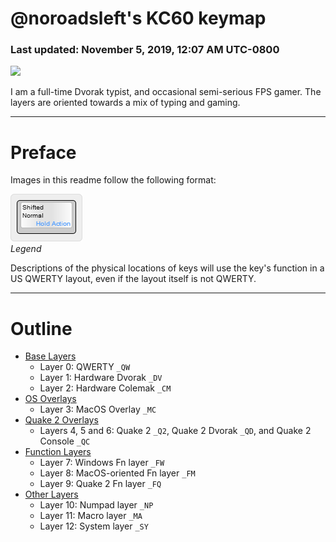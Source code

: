 # @noroadsleft's KC60 keymap

### Last updated: November 5, 2019, 12:07 AM UTC-0800

![](https://i.imgur.com/tzhXQYI.jpg)

I am a full-time Dvorak typist, and occasional semi-serious FPS gamer. The layers are oriented towards a mix of typing and gaming.


----

# Preface

Images in this readme follow the following format:

![Legend](https://raw.githubusercontent.com/noroadsleft/qmk_images/master/keyboards/kc60/keymaps/noroadsleft/legend.png)  
*Legend*

Descriptions of the physical locations of keys will use the key's function in a US QWERTY layout, even if the layout itself is not QWERTY.


----

# Outline

- [Base Layers](./readme_ch1.md)
  - Layer 0: QWERTY `_QW`
  - Layer 1: Hardware Dvorak `_DV`
  - Layer 2: Hardware Colemak `_CM`
- [OS Overlays](./readme_ch2.md)
  - Layer 3: MacOS Overlay `_MC`
- [Quake 2 Overlays](./readme_ch3.md)
  - Layers 4, 5 and 6: Quake 2 `_Q2`, Quake 2 Dvorak `_QD`, and Quake 2 Console `_QC`
- [Function Layers](./readme_ch4.md)
  - Layer 7: Windows Fn layer `_FW`
  - Layer 8: MacOS-oriented Fn layer `_FM`
  - Layer 9: Quake 2 Fn layer `_FQ`
- [Other Layers](./readme_ch5.md)
  - Layer 10: Numpad layer `_NP`
  - Layer 11: Macro layer `_MA`
  - Layer 12: System layer `_SY`
